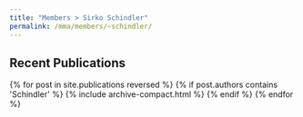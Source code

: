 ```yaml
---
title: "Members > Sirko Schindler"
permalink: /mma/members/~schindler/
---
```


## Recent Publications

{% for post in site.publications reversed %}
  {% if post.authors contains 'Schindler' %}
    {% include archive-compact.html %}
  {% endif %}
{% endfor %}
